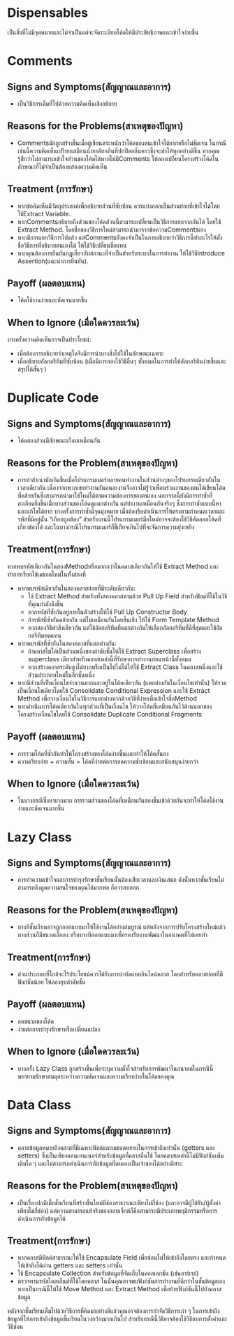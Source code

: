 # Dispensables
เป็นสิ่งที่ไม่มีจุดหมายและไม่จำเป็นแต่จะจัดระเบียบโค้ดให้มีประสิทธิภาพและเข้าใจง่ายขึ้น
# Comments
## Signs and Symptoms(สัญญาณและอาการ)
* เป็นวิธีการเต็มที่ไปด้วยความคิดเห็นเชิงอธิบาย
## Reasons for the Problems(สาเหตุของปัญหา)
* Commentsมักถูกสร้างขึ้นเมื่อผู้เขียนตระหนักว่าโค้ดของตนเข้าใจได้ยากหรือไม่ชัดเจน ในกรณีเช่นนี้ความคิดเห็นเปรียบเสมือนน้ำยาดับกลิ่นที่ปกปิดกลิ่นคาวซึ่งจะทำให้ทุกอย่างดีขึ้น
หากคุณรู้สึกว่าไม่สามารถเข้าใจส่วนของโค้ดได้หากไม่มีComments ให้ลองเปลี่ยนโครงสร้างโค้ดในลักษณะที่ไม่จำเป็นต้องแสดงความคิดเห็น
## Treatment (การรักษา)
* หากข้อคิดเห็นมีวัตถุประสงค์เพื่ออธิบายส่วนที่ซับซ้อน ควรแบ่งออกเป็นส่วนย่อยที่เข้าใจได้โดยใช้Extract Variable.
* หากCommentsอธิบายถึงส่วนของโค้ดส่วนนี้สามารถเปลี่ยนเป็นวิธีการแยกจากกันได้ โดยใช้ Extract Method. โดยชื่อของวิธีการใหม่สามารถนำมาจากข้อความCommentsเอง
* หากมีการแยกวิธีการไปแล้ว แต่Commentsยังคงจำเป็นในการอธิบายว่าวิธีการนี้ทำอะไรให้ตั้งชื่อวิธีการที่อธิบายตนเองได้ ให้ใช้วิธีเปลี่ยนชื่อแทน
* หากคุณต้องการยืนยันกฎเกี่ยวกับสถานะที่จำเป็นสำหรับระบบในการทำงาน ให้ใช้วิธีIntroduce Assertion(แนะนำการยืนยัน).
## Payoff (ผลตอบแทน)
* โค้ดใช้งานง่ายและชัดเจนมากขึ้น
## When to Ignore (เมื่อใดควรละเว้น)
บางครั้งความคิดเห็นอาจเป็นประโยชน์:
  * เมื่อต้องการอธิบายว่าเหตุใดจึงมีการนำบางสิ่งไปใช้ในลักษณะเฉพาะ
  * เมื่ออธิบายอัลกอริทึมที่ซับซ้อน (เมื่อมีการลองใช้วิธีอื่นๆ ทั้งหมดในการทำให้อัลกอริทึมง่ายขึ้นและสรุปได้สั้นๆ )
# Duplicate Code
## Signs and Symptoms(สัญญาณและอาการ)
* โค้ดสองส่วนมีลักษณะเกือบเหมือนกัน
## Reasons for the Problem(สาเหตุของปัญหา)
* การทำสำเนามักเกิดขึ้นเมื่อโปรแกรมเมอร์หลายคนทำงานในส่วนต่างๆของโปรแกรมเดียวกันในเวลาเดียวกัน เนื่องจากพวกเขาทำงานกันคนละงานจึงอาจไม่รู้ว่าเพื่อนร่วมงานของตนได้เขียนโค้ดที่คล้ายกันซึ่งสามารถนำมาใช้ใหม่ได้ตามความต้องการของตนเอง 
นอกจากนี้ยังมีการทำซ้ำที่ละเอียดยิ่งขึ้นเมื่อบางส่วนของโค้ดดูแตกต่างกัน แต่ทำงานเหมือนกันจริงๆ ซึ่งการทำซ้ำแบบนี้หาและแก้ไขได้ยาก 
บางครั้งการทำซ้ำมีจุดมุ่งหมาย เมื่อต้องรีบดำเนินการให้ตรงตามกำหนดเวลาและรหัสที่มีอยู่นั้น “เกือบถูกต้อง” สำหรับงานนี้โปรแกรมเมอร์มือใหม่อาจจะต้องใช้วิธีคัดลอกโค้ดที่เกี่ยวข้องได้ และในบางกรณีโปรแกรมเมอร์ก็ขี้เกียจเกินไปที่จะจัดการความยุ่งเหยิง
## Treatment(การรักษา)
หากพบรหัสเดียวกันในสองMethodหรือมากกว่าในคลาสเดียวกันให้ใช้ Extract Method และทำการเรียกใช้เมธอดใหม่ในทั้งสองที่
* หากพบรหัสเดียวกันในสองคลาสย่อยที่มีระดับเดียวกัน:
  * ใช้ Extract Method สำหรับทั้งสองคลาสตามด้วย Pull Up Field สำหรับฟิลด์ที่ใช้ในวิธีที่คุณกำลังดึงขึ้น
  * หากรหัสที่ซ้ำกันอยู่ภายในตัวสร้างให้ใช้ Pull Up Constructor Body
  * ถ้ารหัสที่ซ้ำกันคล้ายกัน แต่ไม่เหมือนกันโดยสิ้นเชิง ให้ใช้ Form Template Method
  * หากสองวิธีทำสิ่งเดียวกัน แต่ใช้อัลกอริทึมที่แตกต่างกันให้เลือกอัลกอริทึมที่ดีที่สุดและใช้อัลกอริทึมทดแทน
* หากพบรหัสที่ซ้ำกันในสองคลาสที่แตกต่างกัน:
  * ถ้าคลาสไม่ได้เป็นส่วนหนึ่งของลำดับชั้นให้ใช้ Extract Superclass เพื่อสร้าง superclass เดียวสำหรับคลาสเหล่านี้ที่รักษาการทำงานก่อนหน้านี้ทั้งหมด
  * หากสร้างคลาสระดับสูงได้ยากหรือเป็นไปไม่ได้ให้ใช้ Extract Class ในคลาสหนึ่งและใช้ส่วนประกอบใหม่ในอีกชั้นหนึ่ง
* หากมีส่วนที่เป็นเงื่อนไขจำนวนมากและอยู่ในโค้ดเดียวกัน (แตกต่างกันในเงื่อนไขเท่านั้น) ให้รวมเป็นเงื่อนไขเดียวโดยใช้ Consolidate Conditional Expression และใช้ Extract Method เพื่อวางเงื่อนไขในวิธีการแยกต่างหากด้วยวิธีที่ง่ายเพื่อเข้าใจชื่อMethod
* หากดำเนินการโค้ดเดียวกันในทุกส่วนที่เป็นเงื่อนไข ให้วางโค้ดที่เหมือนกันไว้ด้านนอกของโครงสร้างเงื่อนไขโดยใช้ Consolidate Duplicate Conditional Fragments
## Payoff (ผลตอบแทน)
* การรวมโค้ดที่ซ้ำกันทำให้โครงสร้างของโค้ดง่ายขึ้นและทำให้โค้ดสั้นลง
* ความเรียบง่าย + ความสั้น = โค้ดที่ง่ายต่อการลดความซับซ้อนและสนับสนุนง่ายกว่า
## When to Ignore (เมื่อใดควรละเว้น)
* ในบางกรณีซึ่งหายากมาก การรวมส่วนของโค้ดที่เหมือนกันสองชิ้นเข้าด้วยกันจะทำให้โค้ดใช้งานง่ายและชัดเจนมากขึ้น
# Lazy Class
## Signs and Symptoms(สัญญาณและอาการ)
* การทำความเข้าใจและการบำรุงรักษาชั้นเรียนนั้นต้องเสียเวลาและเงินเสมอ ดังนั้นหากชั้นเรียนไม่สามารถดึงดูดความสนใจของคุณได้มากพอ ก็ควรลบออก
## Reasons for the Problem(สาเหตุของปัญหา)
* บางทีชั้นเรียนอาจถูกออกแบบมาให้ใช้งานได้อย่างสมบูรณ์ แต่หลังจากการปรับโครงสร้างใหม่แล้วบางส่วนก็มีขนาดเล็กลง หรือบางทีออกแบบมาเพื่อรองรับงานพัฒนาในอนาคตที่ไม่เคยทำ
## Treatment(การรักษา)
* ส่วนประกอบที่ใกล้จะไร้ประโยชน์ควรได้รับการบำบัดแบบอินไลน์คลาส  โดยสำหรับคลาสย่อยที่มีฟังก์ชันน้อย ให้ลองยุบลำดับชั้น
## Payoff (ผลตอบแทน)
* ลดขนาดของโค้ด
* ง่ายต่อการบำรุงรักษาหรือเปลี่ยนแปลง
## When to Ignore (เมื่อใดควรละเว้น)
* บางครั้ง Lazy Class ถูกสร้างขึ้นเพื่อระบุความตั้งใจสำหรับการพัฒนาในอนาคตในกรณีนี้พยายามรักษาสมดุลระหว่างความชัดเจนและความเรียบง่ายในโค้ดของคุณ
# Data Class
## Signs and Symptoms(สัญญาณและอาการ)
* คลาสข้อมูลหมายถึงคลาสที่มีเฉพาะฟิลด์และเมธอดหยาบในการเข้าถึงเท่านั้น (getters และ setters) ซึ่งเป็นเพียงคอนเทนเนอร์สำหรับข้อมูลที่คลาสอื่นใช้ โดยคลาสเหล่านี้ไม่มีฟังก์ชันเพิ่มเติมใด ๆ และไม่สามารถดำเนินการกับข้อมูลที่ตนเองเป็นเจ้าของได้อย่างอิสระ
## Reasons for the Problem(สาเหตุของปัญหา)
* เป็นเรื่องปกติเมื่อชั้นเรียนที่สร้างขึ้นใหม่มีช่องสาธารณะเพียงไม่กี่ช่อง (และอาจมีผู้ได้รับ/ผู้ตั้งค่าเพียงไม่กี่ช่อง) แต่ความสามารถแท้จริงของออบเจ็กต์ก็คือสามารถมีประเภทพฤติกรรมหรือการดำเนินการกับข้อมูลได้
## Treatment(การรักษา)
* หากคลาสมีฟิลด์สาธารณะให้ใช้ Encapsulate Field เพื่อซ่อนไม่ให้เข้าถึงโดยตรง และกำหนดให้เข้าถึงได้ผ่าน getters และ setters เท่านั้น
* ใช้ Encapsulate Collection สำหรับข้อมูลที่จัดเก็บในคอลเลกชัน (เช่นอาร์เรย์)
* ตรวจทานรหัสไคลเอ็นต์ที่ใช้โดยคลาส ในนั้นคุณอาจพบฟังก์ชันการทำงานที่ดีกว่าในชั้นข้อมูลเอง หากเป็นกรณีนี้ให้ใช้ Move Method และ Extract Method เพื่อย้ายฟังก์ชันนี้ไปยังคลาสข้อมูล

หลังจากชั้นเรียนเต็มไปด้วยวิธีการที่คิดมาอย่างดีแล้วคุณอาจต้องการกำจัดวิธีการเก่า ๆ ในการเข้าถึงข้อมูลที่ให้การเข้าถึงข้อมูลชั้นเรียนในวงกว้างมากเกินไป สำหรับกรณีนี้วิธีอาจต้องใช้วิธีลบการตั้งค่าและวิธีซ่อน


